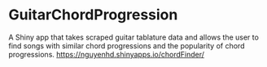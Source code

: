 # GuitarChordProgression

A Shiny app that takes scraped guitar tablature data and allows the user to find songs with similar chord progressions and the popularity of chord progressions.
https://nguyenhd.shinyapps.io/chordFinder/
